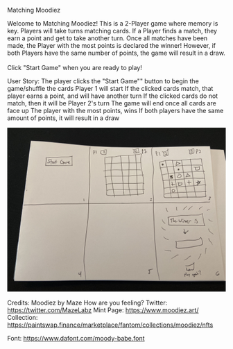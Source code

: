 Matching Moodiez

Welcome to Matching Moodiez! This is a 2-Player game where memory is key. Players will take turns matching cards. If a Player finds a match, they earn a point and get to take another turn. Once all matches have been made, the Player with the most points is declared the winner! However, if both Players have the same number of points, the game will result in a draw.<br><br>Click "Start Game" when you are ready to play!

User Story:
The player clicks the "Start Game"" button to begin the game/shuffle the cards
Player 1 will start
If the clicked cards match, that player earns a point, and will have another turn
If the clicked cards do not match, then it will be Player 2's turn
The game will end once all cards are face up
The player with the most points, wins
If both players have the same amount of points, it will result in a draw

![Matching Moodiez Wire Frame](matching-moodiez-wire-frame.jpeg)

Credits:
Moodiez by Maze How are you feeling?
Twitter: https://twitter.com/MazeLabz
Mint Page: https://www.moodiez.art/
Collection: https://paintswap.finance/marketplace/fantom/collections/moodiez/nfts

Font: https://www.dafont.com/moody-babe.font